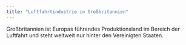 ```yaml
---
title: "Luftfahrtindustrie in Großbritannien"
---
```


Großbritannien ist Europas führendes Produktionsland im Bereich der Luftfahrt und steht weltweit nur hinter den Vereinigten Staaten.